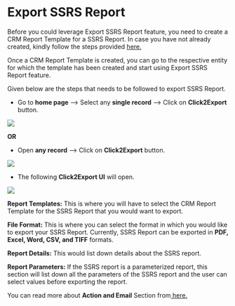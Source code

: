 # Export SSRS Report

Before you could leverage Export SSRS Report feature, you need to create a CRM Report Template for a SSRS Report. In case you have not already created, kindly follow the steps provided [here.](https://docs.inogic.com/click2export/configuration/templates/ssrs-template)&#x20;

Once a CRM Report Template is created, you can go to the respective entity for which the template has been created and start using Export SSRS Report feature.&#x20;

Given below are the steps that needs to be followed to export SSRS Report.

* Go to **home page** --> Select any **single record** --> Click on **Click2Export** button.

![](<../../.gitbook/assets/SSRS Use \_1.png>)

**OR**

* Open **any record** --> Click on **Click2Export** button.

![](<../../.gitbook/assets/SSRS Use \_2.png>)

* The following **Click2Export UI** will open.

![](<../../.gitbook/assets/SSRS Use \_3.png>)

**Report Templates:** This is where you will have to select the CRM Report Template for the SSRS Report that you would want to export.

**File Format:** This is where you can select the format in which you would like to export your SSRS Report. Currently, SSRS Report can be exported in **PDF, Excel, Word, CSV, and TIFF** formats.

**Report Details:** This would list down details about the SSRS report.

**Report Parameters:** If the SSRS report is a parameterized report, this section will list down all the parameters of the SSRS report and the user can select values before exporting the report.

You can read more about **Action and Email** Section from[ here.](https://docs.inogic.com/click2export/features/action-and-email-section)
